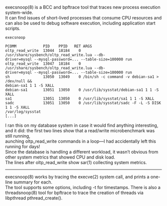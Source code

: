 execsnoop(8) is a BCC and bpftrace tool that traces new process execution system-wide.\
It can find issues of short-lived processes that consume CPU resources and can also be used to debug software execution, including application start scripts.

```shell
execsnoop

PCOMM            PID    PPID   RET ARGS
oltp_read_write  13044  18184    0 /usr/share/sysbench/oltp_read_write.lua --db-
driver=mysql --mysql-password=... --table-size=100000 run
oltp_read_write  13047  18184    0 /usr/share/sysbench/oltp_read_write.lua --db-
driver=mysql --mysql-password=... --table-size=100000 run
sh               13050  13049    0 /bin/sh -c command -v debian-sa1 > /dev/null &&
debian-sa1 1 1 -S XALL
debian-sa1       13051  13050    0 /usr/lib/sysstat/debian-sa1 1 1 -S XALL
sa1              13051  13050    0 /usr/lib/sysstat/sa1 1 1 -S XALL
sadc             13051  13050    0 /usr/lib/sysstat/sadc -F -L -S DISK 1 1 -S XALL
/var/log/sysstat
[...]
```

I ran this on my database system in case it would find anything interesting, and it did: the first two lines show that a read/write microbenchmark was still running,\
aunching oltp_read_write commands in a loop—I had accidentally left this running for days!\
Since the database is handling a different workload, it wasn’t obvious from other system metrics that showed CPU and disk load.\
The lines after oltp_read_write show sar(1) collecting system metrics.

______________________________________________________________________

execsnoop(8) works by tracing the execve(2) system call, and prints a one-line summary for each.\
The tool supports some options, including -t for timestamps.
There is also a threadsnoop(8) tool for bpftrace to trace the creation of threads via libpthread pthread_create().
